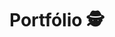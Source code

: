# Portfólio 🕵

<!--Atividade desenvolvida na matéria de Desenolvimento Fullstack - ministrada pelo Profº Renan Ponick.
Neste mini portfólio é possível observar: os meus certificados, projetos e a minha formação acadêmica!!-->
